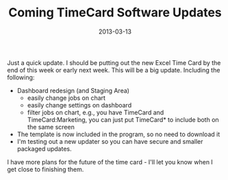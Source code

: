 ﻿---
date: 2013-03-13
title: Coming TimeCard Software Updates
tags: 
    - time-card
    - update
---

Just a quick update. I should be putting out the new Excel Time Card by the end of this week or early next week. This will be a big update. Including the following:

<ul>
	<li>Dashboard redesign (and Staging Area)
<ul>
	<li>easily change jobs on chart</li>
<li>easily change settings on dashboard</li>
	<li>filter jobs on chart, e.g., you have TimeCard and TimeCard:Marketing, you can just put TimeCard* to include both on the same screen</li>


</ul>
<li>The template is now included in the program, so no need to download it</li>
</li>
<li>I'm testing out a new updater so you can have secure and smaller packaged updates.</li>
</ul>

I have more plans for the future of the time card - I'll let you know when I get close to finishing them.
